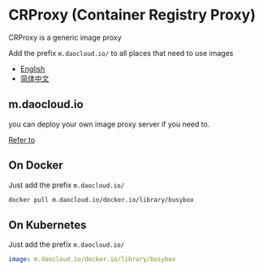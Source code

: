 # CRProxy (Container Registry Proxy)

CRProxy is a generic image proxy

Add the prefix `m.daocloud.io/` to all places that need to use images

- [English](https://github.com/wzshiming/crproxy/blob/master/README.md)
- [简体中文](https://github.com/wzshiming/crproxy/blob/master/README_cn.md)

## m.daocloud.io

you can deploy your own image proxy server if you need to.

[Refer to](https://github.com/wzshiming/crproxy/tree/master/examples/default)

## On Docker

Just add the prefix `m.daocloud.io/`

``` bash
docker pull m.daocloud.io/docker.io/library/busybox
```

## On Kubernetes

Just add the prefix `m.daocloud.io/`

``` yaml
image: m.daocloud.io/docker.io/library/busybox
```
